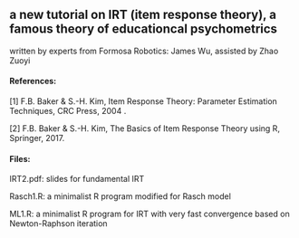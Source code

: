 ## a new tutorial on IRT (item response theory), a famous theory of educationcal psychometrics
written by experts from Formosa Robotics: James Wu, 
assisted by Zhao Zuoyi


#### References:

[1] F.B. Baker & S.-H. Kim, Item Response Theory: Parameter Estimation Techniques, CRC Press, 2004 .

[2] F.B. Baker & S.-H. Kim, The Basics of Item Response Theory using R, Springer, 2017.


#### Files:

IRT2.pdf: slides for fundamental IRT

Rasch1.R: a minimalist R program modified for Rasch model

ML1.R:    a minimalist R program for IRT with very fast convergence based on Newton-Raphson iteration
